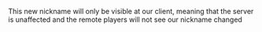 This new nickname will only be visible at our client, meaning that the server is unaffected and the remote players will not see our nickname changed